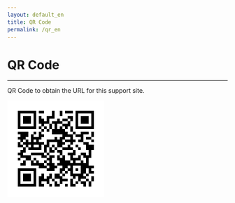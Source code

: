```yaml
---
layout: default_en
title: QR Code
permalink: /qr_en
---
```

# QR Code
---
QR Code to obtain the URL for this support site.

![QR Code](qrcode_en.png)